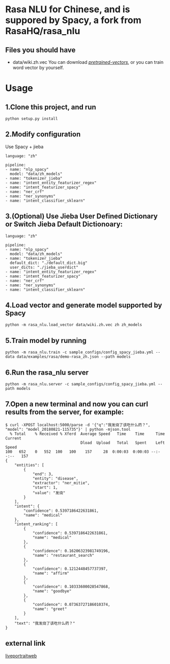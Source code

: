 # Rasa NLU for Chinese, and is suppored by Spacy, a fork from RasaHQ/rasa_nlu

## Files you should have
 - data/wiki.zh.vec
You can download [*pretrained-vectors*](https://github.com/facebookresearch/fastText/blob/master/pretrained-vectors.md),
or you can train word vector by yourself.

# Usage

## 1.Clone this project, and run
```
python setup.py install
```

## 2.Modify configuration
Use Spacy + jieba
```
language: "zh"

pipeline:
- name: "nlp_spacy"
  model: "data/zh_models"
- name: "tokenizer_jieba"
- name: "intent_entity_featurizer_regex"
- name: "intent_featurizer_spacy"
- name: "ner_crf"
- name: "ner_synonyms"
- name: "intent_classifier_sklearn"
```

## 3.(Optional) Use Jieba User Defined Dictionary or Switch Jieba Default Dictionoary:
```
language: "zh"

pipeline:
- name: "nlp_spacy"
  model: "data/zh_models"
- name: "tokenizer_jieba"
  default_dict: "./default_dict.big"
  user_dicts: "./jieba_userdict"
- name: "intent_entity_featurizer_regex"
- name: "intent_featurizer_spacy"
- name: "ner_crf"
- name: "ner_synonyms"
- name: "intent_classifier_sklearn"
```

## 4.Load vector and generate model supported by Spacy
```
python -m rasa_nlu.load_vector data/wiki.zh.vec zh zh_models
```

## 5.Train model by running
```
python -m rasa_nlu.train -c sample_configs/config_spacy_jieba.yml --data data/examples/rasa/demo-rasa_zh.json --path models
```

## 6.Run the rasa_nlu server
```
python -m rasa_nlu.server -c sample_configs/config_spacy_jieba.yml --path models
```

## 7.Open a new terminal and now you can curl results from the server, for example:
```
$ curl -XPOST localhost:5000/parse -d '{"q":"我发烧了该吃什么药？", "model": "model_20180821-115735"}' | python -mjson.tool
  % Total    % Received % Xferd  Average Speed   Time    Time     Time  Current
                                 Dload  Upload   Total   Spent    Left  Speed
100   652    0   552  100   100    157     28  0:00:03  0:00:03 --:--:--   157
{
    "entities": [
        {
            "end": 3,
            "entity": "disease",
            "extractor": "ner_mitie",
            "start": 1,
            "value": "发烧"
        }
    ],
    "intent": {
        "confidence": 0.5397186422631861,
        "name": "medical"
    },
    "intent_ranking": [
        {
            "confidence": 0.5397186422631861,
            "name": "medical"
        },
        {
            "confidence": 0.16206323981749196,
            "name": "restaurant_search"
        },
        {
            "confidence": 0.1212448457737397,
            "name": "affirm"
        },
        {
            "confidence": 0.10333600028547868,
            "name": "goodbye"
        },
        {
            "confidence": 0.07363727186010374,
            "name": "greet"
        }
    ],
    "text": "我发烧了该吃什么药？"
}
```

## external link
[liveportraitweb](https://www.liveportraitweb.com/)
